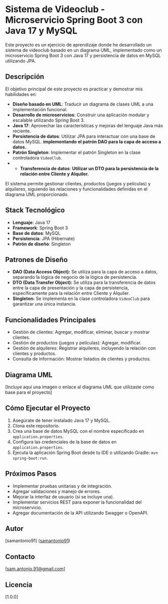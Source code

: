 # Sistema de Videoclub - Microservicio Spring Boot 3 con Java 17 y MySQL

Este proyecto es un ejercicio de aprendizaje donde he desarrollado un sistema de videoclub basado en un diagrama UML, implementado como un microservicio Spring Boot 3 con Java 17 y persistencia de datos en MySQL utilizando JPA.

## Descripción

El objetivo principal de este proyecto es practicar y demostrar mis habilidades en:

* **Diseño basado en UML**: Traducir un diagrama de clases UML a una implementación funcional.
* **Desarrollo de microservicios**: Construir una aplicación modular y escalable utilizando Spring Boot 3.
* **Java 17**: Aprovechar las características y mejoras del lenguaje Java más reciente.
* **Persistencia de datos**: Utilizar JPA para interactuar con una base de datos MySQL.  **implementando el patrón DAO para la capa de acceso a datos.**
* **Patrón Singleton**: Implementar el patrón Singleton en la clase controladora `VideoClub`.
* * **Transferencia de datos**: **Utilizar un DTO para la persistencia de la relación entre Cliente y Alquiler.**

El sistema permite gestionar clientes, productos (juegos y películas) y alquileres, siguiendo las relaciones y funcionalidades definidas en el diagrama UML proporcionado.

## Stack Tecnológico

* **Lenguaje**: Java 17
* **Framework**: Spring Boot 3
* **Base de datos**: MySQL
* **Persistencia**: JPA (Hibernate)
* **Patrón de diseño**: Singleton

## Patrones de Diseño

* **DAO (Data Access Object):** Se utiliza para la capa de acceso a datos, separando la lógica de negocio de la lógica de persistencia.
* **DTO (Data Transfer Object):** Se utiliza para la transferencia de datos entre la capa de presentación y la capa de persistencia, específicamente para la relación entre Cliente y Alquiler.
* **Singleton:** Se implementa en la clase controladora `VideoClub` para garantizar una única instancia.

## Funcionalidades Principales

* Gestión de clientes: Agregar, modificar, eliminar, buscar y mostrar clientes.
* Gestión de productos (juegos y películas): Agregar, modificar.
* Gestión de alquileres: Registrar alquileres, incluyendo la relación con clientes y productos.
* Consulta de información: Mostrar listados de clientes y productos.

## Diagrama UML

[Incluye aquí una imagen o enlace al diagrama UML que utilizaste como base para el proyecto]

## Cómo Ejecutar el Proyecto

1.  Asegúrate de tener instalado Java 17 y MySQL.
2.  Clona este repositorio.
3.  Crea una base de datos MySQL con el nombre especificado en `application.properties`.
4.  Configura las credenciales de la base de datos en `application.properties`.
5.  Ejecuta la aplicación Spring Boot desde tu IDE o utilizando Gradle: `mvn spring-boot:run`.

## Próximos Pasos

* Implementar pruebas unitarias y de integración.
* Agregar validaciones y manejo de errores.
* Mejorar la interfaz de usuario (si se incluye una).
* Implementar servicios REST para exponer la funcionalidad del microservicio.
* Agregar documentación de la API utilizando Swagger o OpenAPI.

## Autor

[samantonio91] ([samantonio91](https://github.com/samantonio91))

## Contacto

[sam.antonio.91@gmail.com]

## Licencia

[1.0.0]